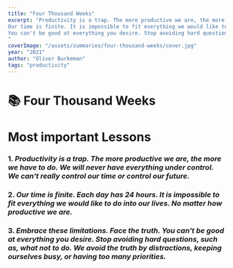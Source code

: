 ```yaml
---
title: "Four Thousand Weeks"
excerpt: "Productivity is a trap. The more productive we are, the more we have to do. We can't control our time or our future.
Our time is finite. It is impossible to fit everything we would like to do into our lives.
You can't be good at everything you desire. Stop avoiding hard questions.
"
coverImage: "/assets/summaries/four-thousand-weeks/cover.jpg"
year: "2021"
author: "Oliver Burkeman"
tags: "productivity"
---
```


# 📚 Four Thousand Weeks


# Most important Lessons


### 1. *Productivity is a trap. The more productive we are, the more we have to do. We will never have everything under control. We can't really control our time or control our future.*
### 2. *Our time is finite. Each day has 24 hours. It is impossible to fit everything we would like to do into our lives. No matter how productive we are.*
### 3. *Embrace these limitations. Face the truth. You can't be good at everything you desire. Stop avoiding hard questions, such as, what not to do. We avoid the truth by distractions, keeping ourselves busy, or having too many priorities.*



